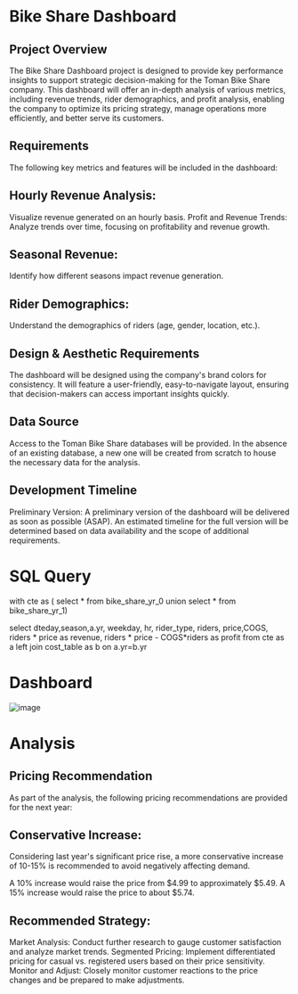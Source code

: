 # Bike Share Dashboard
## Project Overview
The Bike Share Dashboard project is designed to provide key performance insights to support strategic decision-making for the Toman Bike Share company. This dashboard will offer an in-depth analysis of various metrics, including revenue trends, rider demographics, and profit analysis, enabling the company to optimize its pricing strategy, manage operations more efficiently, and better serve its customers.

## Requirements
The following key metrics and features will be included in the dashboard:

## Hourly Revenue Analysis:
Visualize revenue generated on an hourly basis.
Profit and Revenue Trends:
Analyze trends over time, focusing on profitability and revenue growth.

## Seasonal Revenue:
Identify how different seasons impact revenue generation.
## Rider Demographics:
Understand the demographics of riders (age, gender, location, etc.).
## Design & Aesthetic Requirements
The dashboard will be designed using the company's brand colors for consistency.
It will feature a user-friendly, easy-to-navigate layout, ensuring that decision-makers can access important insights quickly.
## Data Source
Access to the Toman Bike Share databases will be provided.
In the absence of an existing database, a new one will be created from scratch to house the necessary data for the analysis.
## Development Timeline
Preliminary Version: A preliminary version of the dashboard will be delivered as soon as possible (ASAP). An estimated timeline for the full version will be determined based on data availability and the scope of additional requirements.


# SQL Query
with cte as (
select * from bike_share_yr_0
union
select * from bike_share_yr_1)


select dteday,season,a.yr, weekday, hr, 
rider_type, riders, price,COGS, 
riders * price as revenue, 
riders * price - COGS*riders as profit
from cte as a 
left join cost_table as b
on a.yr=b.yr

# Dashboard

![image](https://github.com/user-attachments/assets/54444c45-576f-44bc-ae29-60eebf5c4ad4)

# Analysis 
## Pricing Recommendation
As part of the analysis, the following pricing recommendations are provided for the next year:

## Conservative Increase:
Considering last year's significant price rise, a more conservative increase of 10-15% is recommended to avoid negatively affecting demand.

A 10% increase would raise the price from $4.99 to approximately $5.49.
A 15% increase would raise the price to about $5.74.

## Recommended Strategy:
Market Analysis: Conduct further research to gauge customer satisfaction and analyze market trends.
Segmented Pricing: Implement differentiated pricing for casual vs. registered users based on their price sensitivity.
Monitor and Adjust: Closely monitor customer reactions to the price changes and be prepared to make adjustments.
